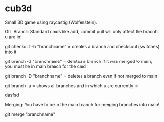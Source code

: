 # cub3d

Small 3D game using raycastig (Wolfenstein).


GIT Branch:
Standard cmds like add, commit pull will only affect the bracnh u are in!

git checkout -b "branchname"  = creates a branch and checksout (switches) into it

git branch -d "branchname"    = deletes a branch if it was merged to main, you must be in main branch for the cmd

git branch -D "branchname"    = deletes a branch even if not merged to main

git branch -a                 = shows all branches and in which u are currently in



dasfsd



Merging:
You have to be in the main branch for merging branches into main!


git merge "branchname"
